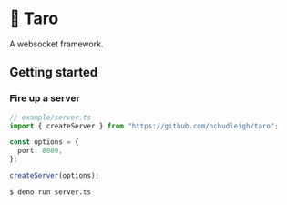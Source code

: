 # 🍠 Taro 

A websocket framework.

## Getting started

### Fire up a server

```ts
// example/server.ts
import { createServer } from "https://github.com/nchudleigh/taro";

const options = {
  port: 8080,
};

createServer(options);
```

```sh
$ deno run server.ts
```
